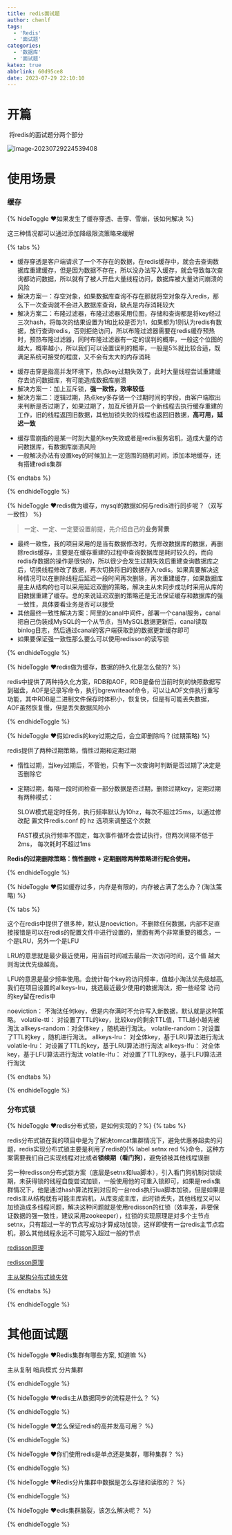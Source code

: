 ```yaml
---
title: redis面试题
author: chenlf
tags:
  - 'Redis'
  - '面试题'
categories:
  - '数据库'
  - '面试题'
katex: true
abbrlink: 60d95ce8
date: 2023-07-29 22:10:10
---
```




# 开篇

​	将redis的面试题分两个部分

![image-20230729224539408](https://hexo-chenlf.oss-cn-shanghai.aliyuncs.com/img/202307292245487.png)

# 使用场景

### 缓存

{% hideToggle ❤️如果发生了缓存穿透、击穿、雪崩，该如何解决 %}

这三种情况都可以通过添加降级限流策略来缓解

{% tabs %}

<!-- tab 缓存穿透 -->

- 缓存穿透是客户端请求了一个不存在的数据，在redis缓存中，就会去查询数据库重建缓存，但是因为数据不存在，所以没办法写入缓存，就会导致每次查询都访问数据，所以就有了被人开启大量线程访问，数据库被大量访问崩溃的风险
- 解决方案一：存空对象，如果数据库查询不存在那就将空对象存入redis，那么下一次查询就不会进入数据库查询，缺点是内存消耗较大
- 解决方案二：布隆过滤器，布隆过滤器采用位图，存储和查询都是将key经过三次hash，将每次的结果设置为1和比较是否为1，如果都为1则认为redis有数据，放行查询redis，否则拒绝访问，所以布隆过滤器需要在redis缓存预热时，预热布隆过滤器，同时布隆过滤器有一定的误判的概率，一般这个位图的越大，概率越小，所以我们可以设置误判的概率，一般是5%就比较合适，既满足系统可接受的程度，又不会有太大的内存消耗

<!-- endtab -->



<!-- tab 缓存击穿 -->

- 缓存击穿是指高并发环境下，热点key过期失效了，此时大量线程尝试重建缓存去访问数据库，有可能造成数据库崩溃
- 解决方案一：加上互斥锁，**强一致性，效率较低**
- 解决方案二：逻辑过期，热点key多存储一个过期时间的字段，由客户端取出来判断是否过期了，如果过期了，加互斥锁开启一个新线程去执行缓存重建的工作，旧的线程返回旧数据，其他加锁失败的线程也返回旧数据，**高可用，延迟一致**

<!-- endtab -->

<!-- tab 缓存雪崩 -->

- 缓存雪崩指的是某一时刻大量的key失效或者是redis服务宕机，造成大量的访问数据库，有数据库崩溃风险
- 一般解决办法有设置key的时候加上一定范围的随机时间，添加本地缓存，还有搭建redis集群

<!-- endtab -->

{% endtabs %}

{% endhideToggle %}





{% hideToggle ❤️redis做为缓存，mysql的数据如何与redis进行同步呢？（双写一致性） %}

> 一定、一定、一定要设置前提，先介绍自己的**业务背景**

- 最终一致性，我的项目采用的是当有数据修改时，先修改数据库的数据，再删除redis缓存，主要是在缓存重建的过程中查询数据库是耗时较久的，而向redis存数据的操作是很快的，所以很少会发生过期失效后重建查询数据库之后，切换线程修改了数据，再次切换将旧的数据存入redis。如果真要解决这种情况可以在删除线程后延迟一段时间再次删除，再次重建缓存，如果数据库是主从结构的也可以采用延迟双删的策略，解决主从未同步成功时采用从库的旧数据重建了缓存。总的来说延迟双删的策略还是无法保证缓存和数据库的强一致性，具体要看业务是否可以接受
- 其他最终一致性解决方案：阿里的canal中间件，部署一个canal服务，canal把自己伪装成MySQL的一个从节点，当MySQL数据更新后，canal读取binlog日志，然后通过canal的客户端获取到的数据更新缓存即可
- 如果要保证强一致性那么要么可以使用redisson的读写锁

{% endhideToggle %}



{% hideToggle ❤️redis做为缓存，数据的持久化是怎么做的? %}

redis中提供了两种持久化方案，RDB和AOF，RDB是备份当前时刻的快照数据写到磁盘，AOF是记录写命令，执行bgrewriteaof命令，可以让AOF文件执行重写功能，其中RDB是二进制文件保存时体积小，恢复快，但是有可能丢失数据，AOF虽然恢复慢，但是丢失数据风险小

{% endhideToggle %}



{% hideToggle ❤️假如redis的key过期之后，会立即删除吗？(过期策略) %}

redis提供了两种过期策略，惰性过期和定期过期

- 惰性过期，当key过期后，不管他，只有下一次查询时判断是否过期了决定是否删除它

- 定期过期，每隔一段时间检查一部分数据是否过期，删除过期key，定期过期有两种模式：

  SLOW模式是定时任务，执行频率默认为10hz，每次不超过25ms，以通过修改配 置文件redis.conf 的 hz 选项来调整这个次数

  FAST模式执行频率不固定，每次事件循环会尝试执行，但两次间隔不低于2ms， 每次耗时不超过1ms

**Redis的过期删除策略：惰性删除	+	定期删除两种策略进行配合使用。**

{% endhideToggle %}



{% hideToggle ❤️假如缓存过多，内存是有限的，内存被占满了怎么办？(淘汰策略) %}

{% tabs %}

<!-- tab 回答 -->

这个在redis中提供了很多种，默认是noeviction，不删除任何数据，内部不足直接报错是可以在redis的配置文件中进行设置的，里面有两个非常重要的概念，一个是LRU，另外一个是LFU 

LRU的意思就是最少最近使用，用当前时间减去最后一次访问时间，这个值 越大则淘汰优先级越高。

LFU的意思是最少频率使用。会统计每个key的访问频率，值越小淘汰优先级越高, 我们在项目设置的allkeys-lru，挑选最近最少使用的数据淘汰，把一些经常 访问的key留在redis中

<!-- endtab -->

<!-- tab 过期策略 -->

noeviction： 不淘汰任何key，但是内存满时不允许写入新数据，默认就是这种策略。
volatile-ttl： 对设置了TTL的key，比较key的剩余TTL值，TTL越小越先被淘汰
allkeys-random：对全体key ，随机进行淘汰。
volatile-random：对设置了TTL的key ，随机进行淘汰。
allkeys-lru： 对全体key，基于LRU算法进行淘汰
volatile-lru： 对设置了TTL的key，基于LRU算法进行淘汰
allkeys-lfu： 对全体key，基于LFU算法进行淘汰
volatile-lfu： 对设置了TTL的key，基于LFU算法进行淘汰

<!-- endtab -->

{% endtabs %}

{% endhideToggle %}



### 分布式锁

{% hideToggle ❤️redis分布式锁，是如何实现的？%}
{% tabs %}

<!-- tab 回答 -->

redis分布式锁在我的项目中是为了解决tomcat集群情况下，避免优惠券超卖的问题，redis实现分布式锁主要是利用了redis的{% label setnx red %}命令，这种方案需要我们自己实现线程对比或者**锁续期（看门狗）**，避免锁被其他线程误删

另一种redisson分布式锁方案（底层是setnx和lua脚本），引入看门狗机制对锁续期，未获得锁的线程自旋尝试加锁，一般使用他的可重入锁即可，如果是redis集群情况下，他是通过hash算法找到对应的一台redis执行lua脚本加锁，但是如果是redis主从结构就有可能主库宕机，从库变成主库，此时锁丢失，其他线程又可以加锁造成多线程问题，解决这种问题就是使用redisson的红锁（效率差，非要保证数据的强一致性，建议采用zookeeper），红锁的实现原理是对多个主节点setnx，只有超过一半的节点写成功才算成功加锁，这样即使有一台redis主节点宕机，那么其他线程永远不可能写入超过一般的节点

<!-- endtab -->

<!-- tab redisson -->

[redisson原理](https://www.cnblogs.com/xing1/p/16367129.html)

[redisson原理](https://www.cnblogs.com/riversDrift/p/12864880.html)

[主从架构分布式锁失效](https://blog.csdn.net/SHU15121856/article/details/117373966)

<!-- endtab -->

{% endtabs %}

{% endhideToggle %}



# 其他面试题

{% hideToggle ❤️Redis集群有哪些方案, 知道嘛 %}

主从复制
哨兵模式
分片集群

{% endhideToggle %}



{% hideToggle ❤️redis主从数据同步的流程是什么？ %}

{% endhideToggle %}



{% hideToggle ❤️怎么保证redis的高并发高可用？ %}

{% endhideToggle %}



{% hideToggle ❤️你们使用redis是单点还是集群，哪种集群？ %}

{% endhideToggle %}



{% hideToggle ❤️Redis分片集群中数据是怎么存储和读取的？ %}

{% endhideToggle %}



{% hideToggle ❤️edis集群脑裂，该怎么解决呢？ %}

{% endhideToggle %}
